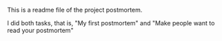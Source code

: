 This is a readme file of the project postmortem.

I did both tasks, that is, "My first postmortem" and "Make people want to read your postmortem"
